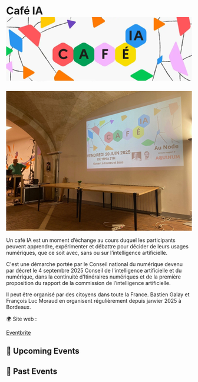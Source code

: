 # Café IA ![Logo](./logo-cafe-ia.png ':size=100')
![Image d'un évènement Café IA](./cafe_IA_1.jpg)


Un café IA est un moment d’échange au cours duquel les participants peuvent apprendre, expérimenter et débattre pour décider de leurs usages numériques, que ce soit avec, sans ou sur l’intelligence artificielle.

C'est une démarche portée par le Conseil national du numérique devenu par décret le 4 septembre 2025  Conseil de l'intelligence artificielle et du numérique, dans la continuité d‘Itinéraires numériques et de la première proposition du rapport de la commission de l’intelligence artificielle.

Il peut être organisé par des citoyens dans toute la France. Bastien Galay et François Luc Moraud en organisent régulièrement depuis janvier 2025 à Bordeaux.

🌍 Site web : 

[Eventbrite](https://www.eventbrite.fr/e/cafe-ia-rencontre-et-debat-sur-lia-ouvert-a-toutes-et-tous-tickets-1119850686549)


<!-- EVENTS:START -->
## 📅 Upcoming Events

## 📆 Past Events
<!-- EVENTS:END -->
